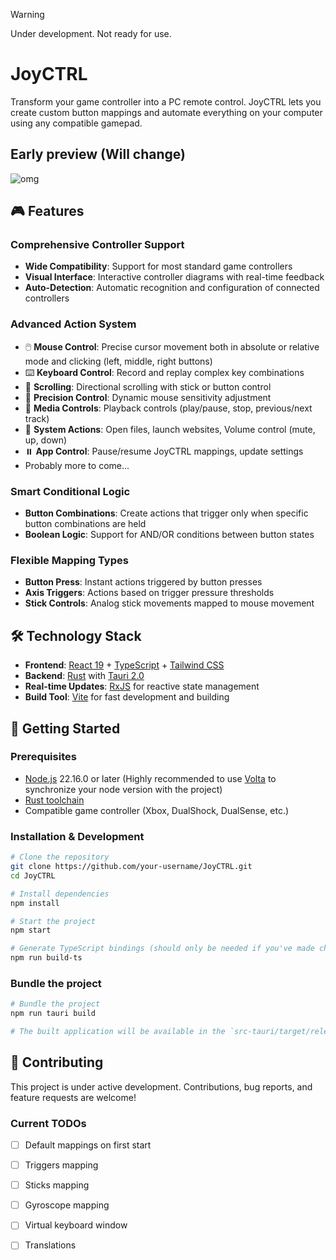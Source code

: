 > [!WARNING]  
> Under development. Not ready for use.

# JoyCTRL

Transform your game controller into a PC remote control. JoyCTRL lets you create custom button mappings and automate everything on your computer using any compatible gamepad.

## Early preview (Will change)
![omg](https://github.com/user-attachments/assets/c88d413a-edf3-46b6-aa88-b29e1edb25ca)

## 🎮 Features

### **Comprehensive Controller Support**
- **Wide Compatibility**: Support for most standard game controllers
- **Visual Interface**: Interactive controller diagrams with real-time feedback
- **Auto-Detection**: Automatic recognition and configuration of connected controllers

### **Advanced Action System**
- 🖱️ **Mouse Control**: Precise cursor movement both in absolute or relative mode and clicking (left, middle, right buttons)
- ⌨️ **Keyboard Control**: Record and replay complex key combinations
- 📜 **Scrolling**: Directional scrolling with stick or button control
- 🎯 **Precision Control**: Dynamic mouse sensitivity adjustment
- 🎵 **Media Controls**:  Playback controls (play/pause, stop, previous/next track)
- 🚀 **System Actions**: Open files, launch websites, Volume control (mute, up, down)
- ⏸️ **App Control**: Pause/resume JoyCTRL mappings, update settings
- Probably more to come...

### **Smart Conditional Logic**
- **Button Combinations**: Create actions that trigger only when specific button combinations are held
- **Boolean Logic**: Support for AND/OR conditions between button states

### **Flexible Mapping Types**
- **Button Press**: Instant actions triggered by button presses
- **Axis Triggers**: Actions based on trigger pressure thresholds
- **Stick Controls**: Analog stick movements mapped to mouse movement

## 🛠️ Technology Stack

- **Frontend**: [React 19](https://react.dev/) + [TypeScript](https://www.typescriptlang.org/) + [Tailwind CSS](https://tailwindcss.com/)
- **Backend**: [Rust](https://www.rust-lang.org/) with [Tauri 2.0](https://tauri.app/)
- **Real-time Updates**: [RxJS](https://rxjs.dev/) for reactive state management
- **Build Tool**: [Vite](https://vitejs.dev/) for fast development and building

## 🚀 Getting Started

### Prerequisites
- [Node.js](https://nodejs.org/) 22.16.0 or later (Highly recommended to use [Volta](https://volta.sh/) to synchronize your node version with the project)
- [Rust toolchain](https://rustup.rs/)
- Compatible game controller (Xbox, DualShock, DualSense, etc.)


### Installation & Development

```bash
# Clone the repository
git clone https://github.com/your-username/JoyCTRL.git
cd JoyCTRL

# Install dependencies
npm install

# Start the project
npm start

# Generate TypeScript bindings (should only be needed if you've made changes to the backend)
npm run build-ts
```

### Bundle the project

```bash
# Bundle the project
npm run tauri build

# The built application will be available in the `src-tauri/target/release/bundle/` folder
```

## 🤝 Contributing

This project is under active development. Contributions, bug reports, and feature requests are welcome!

### **Current TODOs**
- [ ] Default mappings on first start
- [ ] Triggers mapping
- [ ] Sticks mapping
- [ ] Gyroscope mapping
- [ ] Virtual keyboard window
- [ ] Translations


